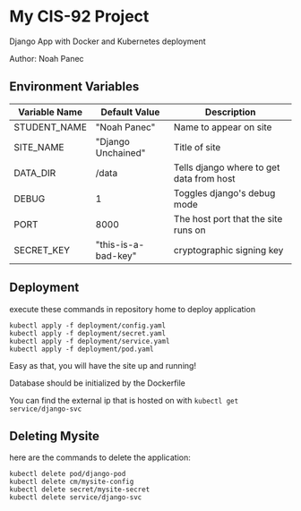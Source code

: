 # My CIS-92 Project 

Django App with Docker and Kubernetes deployment

Author: Noah Panec

## Environment Variables

| Variable Name | Default Value | Description |
| -- | -- | -- |
| STUDENT_NAME | "Noah Panec" | Name to appear on site |
| SITE_NAME | "Django Unchained" | Title of site |
| DATA_DIR | /data | Tells django where to get data from host |
| DEBUG | 1 | Toggles django's debug mode |
| PORT | 8000 | The host port that the site runs on |
| SECRET_KEY | "this-is-a-bad-key" | cryptographic signing key |

## Deployment

execute these commands in repository home to deploy application

```
kubectl apply -f deployment/config.yaml
kubectl apply -f deployment/secret.yaml
kubectl apply -f deployment/service.yaml
kubectl apply -f deployment/pod.yaml
```

Easy as that, you will have the site up and running!

Database should be initialized by the Dockerfile

You can find the external ip that is hosted on with `kubectl get service/django-svc`

## Deleting Mysite

here are the commands to delete the application:

```
kubectl delete pod/django-pod
kubectl delete cm/mysite-config
kubectl delete secret/mysite-secret
kubectl delete service/django-svc
```
